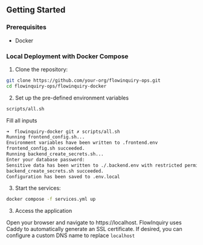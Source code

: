 ## Getting Started

### Prerequisites
* Docker

### Local Deployment with Docker Compose

1. Clone the repository:

```bash
git clone https://github.com/your-org/flowinquiry-ops.git
cd flowinquiry-ops/flowinquiry-docker
```

2. Set up the pre-defined environment variables

```bash
scripts/all.sh
```

Fill all inputs
```bash
➜  flowinquiry-docker git ✗ scripts/all.sh
Running frontend_config.sh...
Environment variables have been written to .frontend.env
frontend_config.sh succeeded.
Running backend_create_secrets.sh...
Enter your database password: 
Sensitive data has been written to ./.backend.env with restricted permissions.
backend_create_secrets.sh succeeded.
Configuration has been saved to .env.local
```

3. Start the services:

```bash
docker compose -f services.yml up
```

3. Access the application

Open your browser and navigate to https://localhost. FlowInquiry uses Caddy to automatically generate an SSL certificate. If desired, you can configure a custom DNS name to replace `localhost`